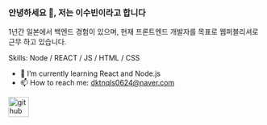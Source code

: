 ### 안녕하세요 👋,  저는 이수빈이라고 합니다

1년간 일본에서 백엔드 경험이 있으며, 현재 프론트엔드 개발자를 목표로 웹퍼블리셔로 근무 하고 있습니다.

Skills: Node / REACT / JS / HTML / CSS

- 🌱 I’m currently learning React and Node.js 
- 📫 How to reach me: dktnqls0624@naver.com 


[<img src='https://cdn.jsdelivr.net/npm/simple-icons@3.0.1/icons/github.svg' alt='github' height='40'>](https://github.com/tnqls0624)  

